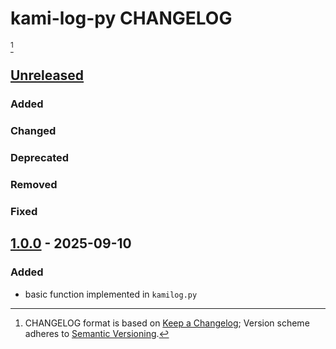 # kami-log-py CHANGELOG

[^format]
















## [Unreleased]

### Added
### Changed
### Deprecated
### Removed
### Fixed
















## [1.0.0] - 2025-09-10

### Added

- basic function implemented in `kamilog.py`













[unreleased]: https://github.com/kami-lel/kaye/compare/v1.0.0...dev
[1.0.0]: https://github.com/kami-lel/kaye/releases/tag/v1.0.0













[^format]: CHANGELOG format is based on [Keep a Changelog](https://keepachangelog.com/en/1.1.0/); Version scheme adheres to [Semantic Versioning](https://semver.org/spec/v2.0.0.html).
